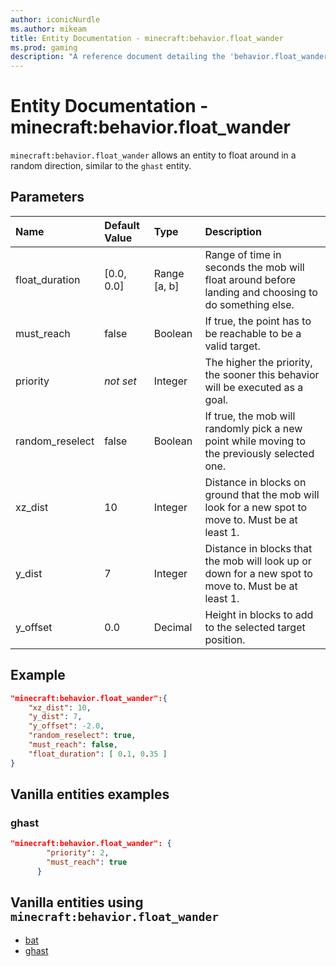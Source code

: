 ```yaml
---
author: iconicNurdle
ms.author: mikeam
title: Entity Documentation - minecraft:behavior.float_wander
ms.prod: gaming
description: "A reference document detailing the 'behavior.float_wander' entity goal"
---
```


# Entity Documentation - minecraft:behavior.float_wander

`minecraft:behavior.float_wander` allows an entity to float around in a random direction, similar to the `ghast` entity.

## Parameters

|Name |Default Value  |Type  |Description  |
|:----------|:----------|:----------|:----------|
|float_duration| [0.0, 0.0]| Range [a, b]|Range of time in seconds the mob will float around before landing and choosing to do something else. |
|must_reach| false| Boolean|  If true, the point has to be reachable to be a valid target. |
|priority|*not set*|Integer|The higher the priority, the sooner this behavior will be executed as a goal.|
|random_reselect| false| Boolean|  If true, the mob will randomly pick a new point while moving to the previously selected one. |
|xz_dist| 10| Integer|  Distance in blocks on ground that the mob will look for a new spot to move to. Must be at least 1. |
| y_dist| 7| Integer|Distance in blocks that the mob will look up or down for a new spot to move to. Must be at least 1. |
| y_offset| 0.0| Decimal| Height in blocks to add to the selected target position. |

## Example

```json
"minecraft:behavior.float_wander":{
    "xz_dist": 10,
    "y_dist": 7,
    "y_offset": -2.0,
    "random_reselect": true,
    "must_reach": false,
    "float_duration": [ 0.1, 0.35 ]
}
```

## Vanilla entities examples

### ghast

```json
"minecraft:behavior.float_wander": {
        "priority": 2,
        "must_reach": true
      }
```

## Vanilla entities using `minecraft:behavior.float_wander`

- [bat](../../../../Source/VanillaBehaviorPack_Snippets/entities/bat.md)
- [ghast](../../../../Source/VanillaBehaviorPack_Snippets/entities/ghast.md)
